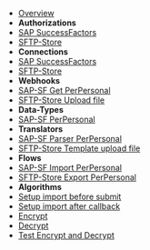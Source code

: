 - [Overview](overview.md)
- **Authorizations**
- [SAP SuccessFactors](authorizations/sap-success-factors.md)
- [SFTP-Store](authorizations/sftp-store.md)
- **Connections**
- [SAP SuccessFactors](connections/sap-success-factors.md)
- [SFTP-Store](connections/sftp-store.md)
- **Webhooks**
- [SAP-SF Get PerPersonal](webhooks/sap-success-factors-get-perpersonal.md)
- [SFTP-Store Upload file](webhooks/sftp-store-upload-file.md)
- **Data-Types**
- [SAP-SF PerPersonal](data-types/sap-success-factors-perpersonal.md)
- **Translators**
- [SAP-SF Parser PerPersonal](translators/parse_from_sapsf_api_response_to_sapsf_perpersonal.md)
- [SFTP-Store Template upload file](translators/sftp-store-upload-file.md)
- **Flows**
- [SAP-SF Import PerPersonal](flows/sap-success-factors-import-perpersonal.md)
- [SFTP-Store Export PerPersonal](flows/sftp-store-export-perpersonal.md)
- **Algorithms**
- [Setup import before submit](algorithms/sapsf-setup_import_before_submit.md)
- [Setup import after callback](algorithms/sapsf-setup_import_next_page_after_callback.md)
- [Encrypt](algorithms/miesh-encrypt.md)
- [Decrypt](algorithms/miesh-decrypt.md)
- [Test Encrypt and Decrypt](algorithms/miesh-encrypt-decrypt.md)
